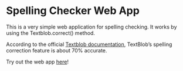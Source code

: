 # Spelling Checker Web App

This is a very simple web application for spelling checking. It works by using the Textblob.correct() method.

According to the official [Textblob documentation](https://textblob.readthedocs.io/en/dev/quickstart.html#spelling-correction), TextBlob’s spelling correction feature is about 70% accurate.

Try out the web app [here](https://share.streamlit.io/weiaun96/spelling_checker_web_app/main/spellingcheckerwebapp.py)!
